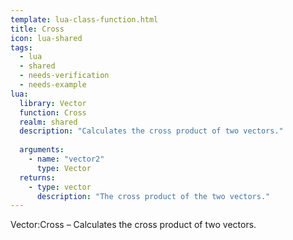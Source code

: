 ```yaml
---
template: lua-class-function.html
title: Cross
icon: lua-shared
tags:
  - lua
  - shared
  - needs-verification
  - needs-example
lua:
  library: Vector
  function: Cross
  realm: shared
  description: "Calculates the cross product of two vectors."
  
  arguments:
    - name: "vector2"
      type: Vector
  returns:
    - type: vector
      description: "The cross product of the two vectors."
---
```


<div class="lua__search__keywords">
Vector:Cross &#x2013; Calculates the cross product of two vectors.
</div>
